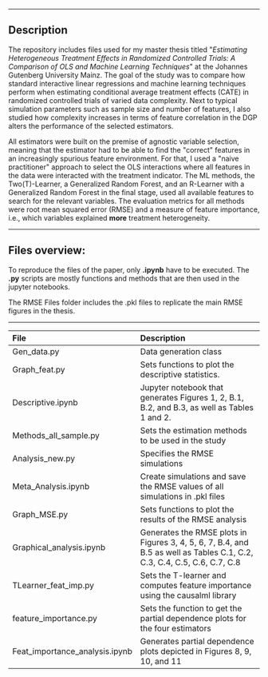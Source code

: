 -----------------------------------
Description
-----------------------------------
The repository includes files used for my master thesis titled "_Estimating Heterogeneous Treatment Effects in Randomized Controlled Trials: A Comparison of OLS and
Machine Learning Techniques_" at the Johannes Gutenberg University Mainz. The goal of the study was to compare how standard interactive linear regressions and machine learning techniques perform when estimating conditional average treatment effects (CATE) in randomized controlled trials of varied data complexity. Next to typical simulation parameters such as sample size and number of features, I also studied how complexity increases in terms of feature correlation in the DGP alters the performance of the selected estimators. 

All estimators were built on the premise of agnostic variable selection, meaning that the estimator had to be able to find the "correct" features in an increasingly spurious feature environment. For that, I used a "naive practitioner" approach to select the OLS interactions where all features in the data were interacted with the treatment indicator. The ML methods, the Two(T)-Learner, a Generalized Random Forest, and an R-Learner with a Generalized Random Forest in the final stage, used all available features to search for the relevant variables. The evaluation metrics for all methods were root mean squared error (RMSE) and a measure of feature importance, i.e., which variables explained **more** treatment heterogeneity.


--------------------------------------
Files overview:
-------------------------------------- 

To reproduce the files of the paper, only **.ipynb** have to be executed. The **.py** scripts are mostly functions and methods that are then used in the jupyter notebooks.

The RMSE Files folder includes the .pkl files to replicate the main RMSE figures in the thesis. 

--------------------------------------
| File | Description |
| :---- | :-------- |
|Gen_data.py | Data generation class |
|Graph_feat.py | Sets functions to plot the descriptive statistics.|
|Descriptive.ipynb | Jupyter notebook that generates Figures 1, 2, B.1, B.2, and B.3, as well as Tables 1 and 2.|
|Methods_all_sample.py |Sets the estimation methods to be used in the study|
|Analysis_new.py|Specifies the RMSE simulations|
|Meta_Analysis.ipynb|Create simulations and save the RMSE values of all simulations in .pkl files|
|Graph_MSE.py |Sets functions to plot the results of the RMSE analysis|
|Graphical_analysis.ipynb|Generates the RMSE plots in Figures 3, 4, 5, 6, 7, B.4, and B.5 as well as Tables C.1, C.2, C.3, C.4, C.5, C.6, C.7, C.8|
|TLearner_feat_imp.py|Sets the T-learner and computes feature importance using the causalml library|
|feature_importance.py|Sets the function to get the partial dependence plots for the four estimators|
|Feat_importance_analysis.ipynb|Generates partial dependence plots depicted in Figures 8, 9, 10, and 11|
